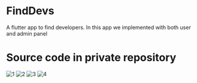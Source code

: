 # FindDevs
A flutter app to find developers. In this app we implemented with both user and admin panel

# Source code in private repository

![1](https://user-images.githubusercontent.com/93920274/160477168-cb4c6277-ea22-4d8a-9441-300995430a8e.png)
![2](https://user-images.githubusercontent.com/93920274/160477184-de242e6d-7832-4eb5-8c82-f68043c9dceb.png)
![3](https://user-images.githubusercontent.com/93920274/160477188-dfcc3b21-dc3a-4174-9dad-a582d4327b2e.png)
![4](https://user-images.githubusercontent.com/93920274/160477196-b80ac1dd-3525-4790-8474-5ba3a777bd60.png)
